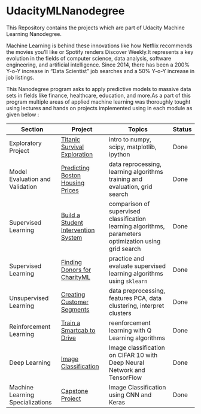 # UdacityMLNanodegree
This Repository contains the projects which are part of Udacity Machine Learning Nanodegree.

Machine Learning is behind these innovations like how Netflix recommends the movies you’ll like or Spotify renders Discover Weekly.It represents a key evolution in the fields of computer science, data analysis, software engineering, and artificial intelligence. Since 2014, there has been a 200% Y-o-Y increase in “Data Scientist” job searches and a 50% Y-o-Y increase in job listings. 

This Nanodegree program asks to apply predictive models to massive data sets in fields like finance, healthcare, education, and more.As a part of this program multiple areas of applied machine learning was thoroughly tought using lectures and hands on projects implemented using in each module as given below :

Section | Project | Topics | Status
--- | --- | --- | ---
Exploratory Project | [Titanic Survival Exploration](./titanic_survival_exploration) | intro to numpy, scipy, matplotlib, ipython | Done
Model Evaluation and Validation | [Predicting Boston Housing Prices](./boston_house) | data reprocessing, learning algorithms training and evaluation, grid search | Done
Supervised Learning | [Build a Student Intervention System](./student_intervention_system) | comparison of supervised classification learning algorithms, parameters optimization using grid search | Done
Supervised Learning | [Finding Donors for CharityML](./finding_donors) | practice and evaluate supervised learning algorithms using `sklearn` | Done
Unsupervised Learning | [Creating Customer Segments](./customer_segments) | data preprocessing, features PCA, data clustering, interpret clusters | Done
Reinforcement Learning | [Train a Smartcab to Drive](./smartcab) | reenforcement learning with Q Learning algorithms | Done
Deep Learning | [Image Classification](./image_classification) | Image classification on CIFAR 10 with Deep Neural Network and TensorFlow | Done
Machine Learning Specializations | [Capstone Project](./capstone_project) | Image Classification using CNN and Keras | Done

